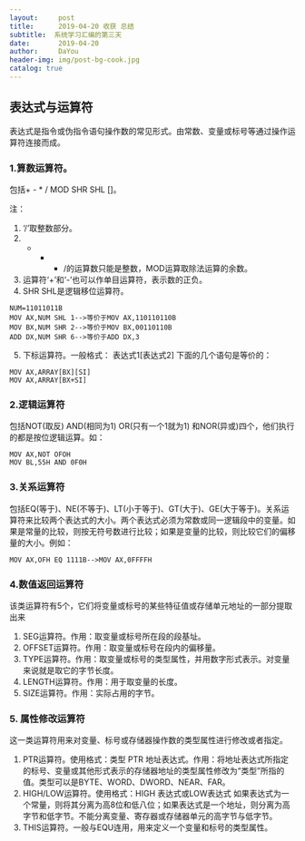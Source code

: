 ```yaml
---
layout:     post
title:      2019-04-20 收获 总结
subtitle:  系统学习汇编的第三天
date:       2019-04-20
author:     DaYou
header-img: img/post-bg-cook.jpg
catalog: true
---
```


## 表达式与运算符
表达式是指令或伪指令语句操作数的常见形式。由常数、变量或标号等通过操作运算符连接而成。

### 1.算数运算符。
包括+ - * / MOD SHR SHL []。

注：
1. ‘/’取整数部分。
2. + - * /的运算数只能是整数，MOD运算取除法运算的余数。
3. 运算符‘+’和‘-’也可以作单目运算符，表示数的正负。
4. SHR SHL是逻辑移位运算符。
```
NUM=11011011B
MOV AX,NUM SHL 1-->等价于MOV AX,110110110B
MOV BX,NUM SHR 2-->等价于MOV BX,00110110B
ADD DX,NUM SHR 6-->等价于ADD DX,3
```
5. 下标运算符。一般格式：
表达式1[表达式2]
下面的几个语句是等价的：
```
MOV AX,ARRAY[BX][SI]
MOV AX,ARRAY[BX+SI]
```

### 2.逻辑运算符
包括NOT(取反) AND(相同为1) OR(只有一个1就为1) 和NOR(异或)四个，他们执行的都是按位逻辑运算。如：
```
MOV AX,NOT OFOH
MOV BL,55H AND 0F0H
```

### 3.关系运算符
包括EQ(等于)、NE(不等于)、LT(小于等于)、GT(大于)、GE(大于等于)。关系运算符来比较两个表达式的大小。两个表达式必须为常数或同一逻辑段中的变量。如果是常量的比较，则按无符号数进行比较；如果是变量的比较，则比较它们的偏移量的大小。例如：
```
MOV AX,OFH EQ 1111B-->MOV AX,0FFFFH
```

### 4.数值返回运算符
该类运算符有5个，它们将变量或标号的某些特征值或存储单元地址的一部分提取出来
1. SEG运算符。作用：取变量或标号所在段的段基址。
2. OFFSET运算符。作用：取变量或标号在段内的偏移量。
3. TYPE运算符。作用：取变量或标号的类型属性，并用数字形式表示。对变量来说就是取它的字节长度。
![]()
4. LENGTH运算符。作用：用于取变量的长度。
5. SIZE运算符。作用：实际占用的字节。

### 5. 属性修改运算符
这一类运算符用来对变量、标号或存储器操作数的类型属性进行修改或者指定。
1. PTR运算符。使用格式：类型 PTR 地址表达式。作用：将地址表达式所指定的标号、变量或其他形式表示的存储器地址的类型属性修改为“类型”所指的值。类型可以是BYTE、WORD、DWORD、NEAR、FAR。
2. HIGH/LOW运算符。使用格式：HIGH 表达式或LOW表达式
如果表达式为一个常量，则将其分离为高8位和低八位；如果表达式是一个地址，则分离为高字节和低字节。不能分离变量、寄存器或存储器单元的高字节与低字节。
3. THIS运算符。一般与EQU连用，用来定义一个变量和标号的类型属性。